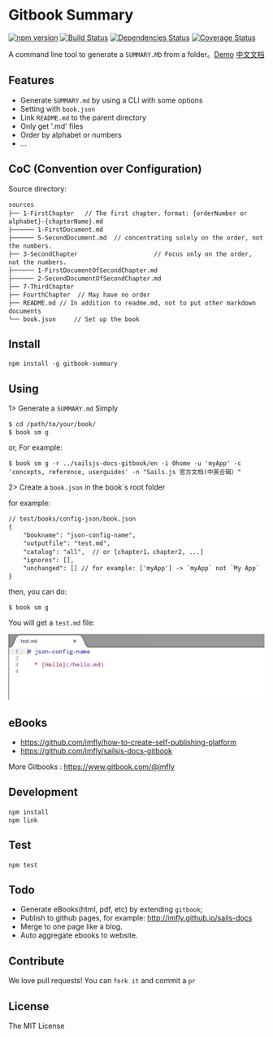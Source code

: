 # Gitbook Summary 

[![npm version](https://badge.fury.io/js/gitbook-summary.svg)](https://badge.fury.io/js/gitbook-summary)
[![Build Status](https://travis-ci.org/imfly/gitbook-summary.png?branch=master)](https://travis-ci.org/imfly/gitbook-summary)
[![Dependencies Status](https://david-dm.org/imfly/gitbook-summary.png)](https://david-dm.org/imfly/gitbook-summary)
[![Coverage Status](https://coveralls.io/repos/imfly/gitbook-summary/badge.png)](https://coveralls.io/r/imfly/gitbook-summary)


A command line tool to generate a `SUMMARY.MD` from a folder。[Demo](http://imfly.github.io/how-to-create-self-publishing-platform) [中文文档](http://imfly.github.io/how-to-create-self-publishing-platform/3-%E5%A6%82%E4%BD%95%E6%89%93%E9%80%A0%E8%87%AA%E5%B7%B1%E7%9A%84%E5%B9%B3%E5%8F%B0%EF%BC%9F/2-Summary%E7%9A%84%E4%BD%BF%E7%94%A8.html)
	
## Features

- Generate `SUMMARY.md` by using a CLI with some options 
- Setting with `book.json`
- Link `README.md` to the parent directory
- Only get '.md' files
- Order by alphabet or numbers
- ...

## CoC (Convention over Configuration) 

Source directory:

```
sources
├── 1-FirstChapter   // The first chapter，format: {orderNumber or alphabet}-{chapterName}.md
├────── 1-FirstDocument.md 
├────── 5-SecondDocument.md  // concentrating solely on the order, not the numbers.
├── 3-SecondChapter                     // Focus only on the order, not the numbers.
├────── 1-FirstDocumentOfSecondChapter.md 
├────── 2-SecondDocumentOfSecondChapter.md  
├── 7-ThirdChapter 
├── FourthChapter  // May have no order
├── README.md // In addition to readme.md, not to put other markdown documents 
└── book.json     // Set up the book 
```

## Install

```
npm install -g gitbook-summary
```

## Using

1> Generate a `SUMMARY.md` Simply

```
$ cd /path/to/your/book/
$ book sm g
``` 

or, For example:

```
$ book sm g -r ../sailsjs-docs-gitbook/en -i 0home -u 'myApp' -c 'concepts, reference, userguides' -n "Sails.js 官方文档(中英合辑）"
```

2> Create a `book.json` in the book`s root folder

for example:

```
// test/books/config-json/book.json
{
    "bookname": "json-config-name",
    "outputfile": "test.md",
    "catalog": "all",  // or [chapter1，chapter2, ...]
    "ignores": [],  
    "unchanged": [] // for example: ['myApp'] -> `myApp` not `My App` 
}
```

then, you can do:

```
$ book sm g
```

You will get a `test.md` file:

![test.md.jpg](doc/img/test.md.jpg)

## eBooks

* https://github.com/imfly/how-to-create-self-publishing-platform
* https://github.com/imfly/sailsjs-docs-gitbook

More Gitbooks : https://www.gitbook.com/@imfly

## Development

```
npm install
npm link
```

## Test

```
npm test
```

## Todo

- Generate eBooks(html, pdf, etc) by extending `gitbook`;
- Publish to github pages, for example:  http://imfly.github.io/sails-docs
- Merge to one page like a blog.
- Auto aggregate ebooks to website.

## Contribute

We love pull requests! You can `fork it` and commit a `pr`

## License

The MIT License

